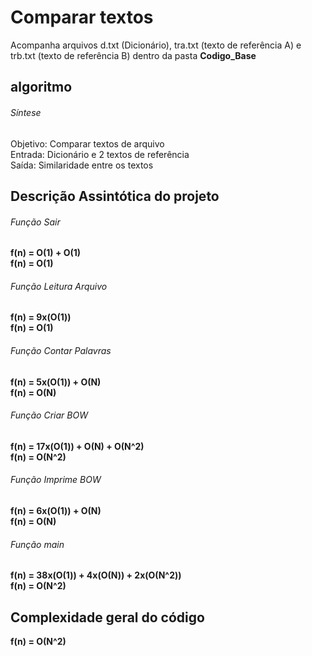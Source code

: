 # Comparar textos

Acompanha arquivos d.txt (Dicionário), tra.txt (texto de referência A) e trb.txt (texto de referência B)
 dentro da pasta **Codigo_Base**

## algoritmo
###### Síntese
Objetivo: Comparar textos de arquivo<br/>
Entrada: Dicionário e 2 textos de referência<br/>
Saída: Similaridade entre os textos

## Descrição Assintótica do projeto

###### Função Sair

**f(n) = O(1) + O(1)**<br/>
**f(n) = O(1)**

###### Função Leitura Arquivo

**f(n) = 9x(O(1))**<br/>
**f(n) = O(1)**

###### Função Contar Palavras

**f(n) = 5x(O(1)) + O(N)**<br/>
**f(n) = O(N)**

###### Função Criar BOW

**f(n) = 17x(O(1)) + O(N) + O(N^2)**<br/>
**f(n) = O(N^2)**

###### Função Imprime BOW

**f(n) = 6x(O(1)) + O(N)**<br/>
**f(n) = O(N)**


###### Função main

**f(n) = 38x(O(1)) + 4x(O(N)) + 2x(O(N^2))**<br/>
**f(n) = O(N^2)**

## Complexidade geral do código

**f(n) = O(N^2)**
